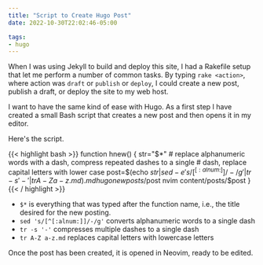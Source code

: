 ```yaml
---
title: "Script to Create Hugo Post"
date: 2022-10-30T22:02:46-05:00

tags:
- hugo
---
```

When I was using Jekyll to build and deploy this site, I had a Rakefile setup that let me perform a
number of common tasks. By typing `rake <action>`, where action was `draft` or `publish` or
`deploy`, I could create a new post, publish a draft, or deploy the site to my web
host.

I want to have the same kind of ease with Hugo. As a first step I have created a small Bash script
that creates a new post and then opens it in my editor.

Here's the script.

{{< highlight bash >}}
function hnew() {
    str="$*"
    # replace alphanumeric words with a dash, compress repeated dashes to a single
    # dash, replace capital letters with lower case
    post=$(echo $str | sed -e 's/[^[:alnum:]]/-/g' | tr -s '-' | tr A-Z a-z.md).md
    hugo new posts/$post
    nvim content/posts/$post
}
{{< / highlight >}}

- `$*` is everything that was typed after the function name, i.e., the title desired for the new
posting.
- `sed 's/[^[:alnum:]]/-/g'` converts alphanumeric words to a single dash
- `tr -s '-'` compresses multiple dashes to a single dash
- `tr A-Z a-z.md` replaces capital letters with lowercase letters

Once the post has been created, it is opened in Neovim, ready to be edited.
